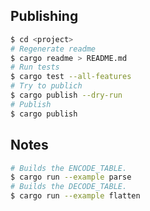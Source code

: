 ## Publishing

```bash
$ cd <project>
# Regenerate readme
$ cargo readme > README.md
# Run tests
$ cargo test --all-features
# Try to publich
$ cargo publish --dry-run
# Publish
$ cargo publish
```

## Notes

```bash
# Builds the ENCODE_TABLE.
$ cargo run --example parse
# Builds the DECODE_TABLE.
$ cargo run --example flatten
```
